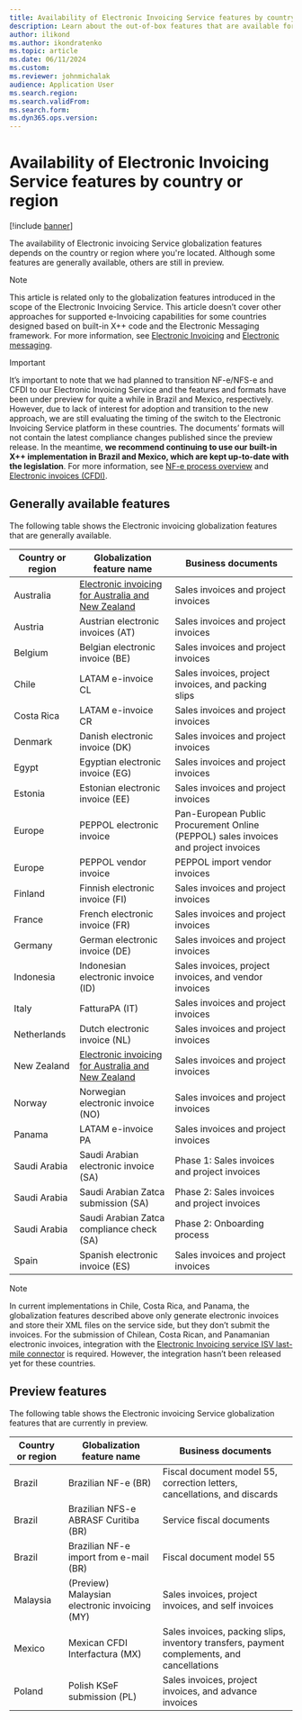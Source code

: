 ```yaml
---
title: Availability of Electronic Invoicing Service features by country or region
description: Learn about the out-of-box features that are available for each country or region, including overviews on generally available features.
author: ilikond
ms.author: ikondratenko
ms.topic: article
ms.date: 06/11/2024
ms.custom:
ms.reviewer: johnmichalak
audience: Application User
ms.search.region: 
ms.search.validFrom:
ms.search.form: 
ms.dyn365.ops.version: 
---
```


# Availability of Electronic Invoicing Service features by country or region

[!include [banner](../../includes/banner.md)]

The availability of Electronic invoicing Service globalization features depends on the country or region where you're located. Although some features are generally available, others are still in preview.

> [!NOTE]
> This article is related only to the globalization features introduced in the scope of the Electronic Invoicing Service. This article doesn’t cover other approaches for supported e-Invoicing capabilities for some countries designed based on built-in X++ code and the Electronic Messaging framework.
> For more information, see [Electronic Invoicing](gs-e-invoicing-service-overview.md) and [Electronic messaging](../../general-ledger/electronic-messaging.md).

> [!IMPORTANT]
> It’s important to note that we had planned to transition NF-e/NFS-e and CFDI to our Electronic Invoicing Service and the features and formats have been under preview for quite a while in Brazil and Mexico, respectively. However, due to lack of interest for adoption and transition to the new approach, we are still evaluating the timing of the switch to the Electronic Invoicing Service platform in these countries. The documents’ formats will not contain the latest compliance changes published since the preview release. 
> In the meantime, **we recommend continuing to use our built-in X++ implementation in Brazil and Mexico, which are kept up-to-date with the legislation**.
> For more information, see [NF-e process overview](../brazil/latam-bra-nf-e-process.md) and [Electronic invoices (CFDI)](../iberoamerica/latam-mex-CFDI-electronic-invoices.md).

## Generally available features

The following table shows the Electronic invoicing globalization features that are generally available.

| Country or region | Globalization feature name | Business documents |
|-------------------|----------------------------|--------------------|
| Australia | [Electronic invoicing for Australia and New Zealand](../apac/GS-apac-aus-nzl-electronic-invoices.md) | Sales invoices and project invoices |
| Austria | Austrian electronic invoices (AT) | Sales invoices and project invoices |
| Belgium | Belgian electronic invoice (BE) | Sales invoices and project invoices |
| Chile | LATAM e-invoice CL | Sales invoices, project invoices, and packing slips |
| Costa Rica | LATAM e-invoice CR | Sales invoices and project invoices |
| Denmark | Danish electronic invoice (DK) | Sales invoices and project invoices |
| Egypt | Egyptian electronic invoice (EG) | Sales invoices and project invoices |
| Estonia | Estonian electronic invoice (EE) | Sales invoices and project invoices |
| Europe | PEPPOL electronic invoice | Pan-European Public Procurement Online (PEPPOL) sales invoices and project invoices |
| Europe | PEPPOL vendor invoice | PEPPOL import vendor invoices |
| Finland | Finnish electronic invoice (FI) | Sales invoices and project invoices |
| France | French electronic invoice (FR) | Sales invoices and project invoices |
| Germany | German electronic invoice (DE) | Sales invoices and project invoices |
| Indonesia | Indonesian electronic invoice (ID) | Sales invoices, project invoices, and vendor invoices |
| Italy | FatturaPA (IT) | Sales invoices and project invoices |
| Netherlands | Dutch electronic invoice (NL) | Sales invoices and project invoices |
| New Zealand | [Electronic invoicing for Australia and New Zealand](../apac/GS-apac-aus-nzl-electronic-invoices.md) | Sales invoices and project invoices |
| Norway | Norwegian electronic invoice (NO) | Sales invoices and project invoices |
| Panama | LATAM e-invoice PA | Sales invoices and project invoices |
| Saudi Arabia | Saudi Arabian electronic invoice (SA) | Phase 1: Sales invoices and project invoices |
| Saudi Arabia | Saudi Arabian Zatca submission (SA) | Phase 2: Sales invoices and project invoices |
| Saudi Arabia | Saudi Arabian Zatca compliance check (SA) | Phase 2: Onboarding process |
| Spain | Spanish electronic invoice (ES) | Sales invoices and project invoices |

> [!NOTE]
> In current implementations in Chile, Costa Rica, and Panama, the globalization features described above only generate electronic invoices and store their XML files on the service side, but they don’t submit the invoices. For the submission of Chilean, Costa Rican, and Panamanian electronic invoices, integration with the [Electronic Invoicing service ISV last-mile connector](../global/e-invoicing-isv-connector.md) is required. However, the integration hasn’t been released yet for these countries.

## Preview features

The following table shows the Electronic invoicing Service globalization features that are currently in preview.

| Country or region | Globalization feature name | Business documents |
|-------------------|----------------------------|--------------------|
| Brazil | Brazilian NF-e (BR)| Fiscal document model 55, correction letters, cancellations, and discards |
| Brazil | Brazilian NFS-e ABRASF Curitiba (BR) | Service fiscal documents |
| Brazil | Brazilian NF-e import from e-mail (BR) | Fiscal document model 55 |
| Malaysia | (Preview) Malaysian electronic invoicing (MY) | Sales invoices, project invoices, and self invoices |
| Mexico | Mexican CFDI Interfactura (MX) | Sales invoices, packing slips, inventory transfers, payment complements, and cancellations |
| Poland | Polish KSeF submission (PL) | Sales invoices, project invoices, and advance invoices |
